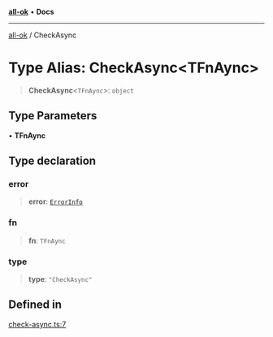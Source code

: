 [**all-ok**](../README.md) • **Docs**

***

[all-ok](../README.md) / CheckAsync

# Type Alias: CheckAsync\<TFnAync\>

> **CheckAsync**\<`TFnAync`\>: `object`

## Type Parameters

• **TFnAync**

## Type declaration

### error

> **error**: [`ErrorInfo`](ErrorInfo.md)

### fn

> **fn**: `TFnAync`

### type

> **type**: `"CheckAsync"`

## Defined in

[check-async.ts:7](https://github.com/oreshinya/all-ok/blob/dfff127c5eb58a58e8edbe24045bd413de99450a/src/check-async.ts#L7)
